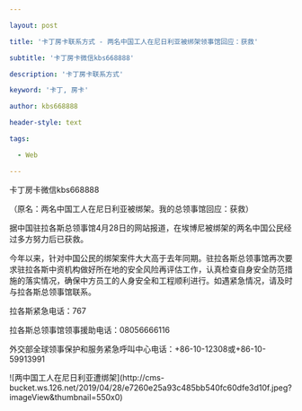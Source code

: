 ---
layout: post
title: '卡丁房卡联系方式 - 两名中国工人在尼日利亚被绑架领事馆回应：获救'
subtitle: '卡丁房卡微信kbs668888'
description: '卡丁房卡联系方式'
keyword: '卡丁, 房卡'
author: kbs668888
header-style: text
tags:
  - Web
---
卡丁房卡微信kbs668888

（原名：两名中国工人在尼日利亚被绑架。我的总领事馆回应：获救）

据中国驻拉各斯总领事馆4月28日的网站报道，在埃博尼被绑架的两名中国公民经过多方努力后已获救。

今年以来，针对中国公民的绑架案件大大高于去年同期。驻拉各斯总领事馆再次要求驻拉各斯中资机构做好所在地的安全风险再评估工作，认真检查自身安全防范措施的落实情况，确保中方员工的人身安全和工程顺利进行。如遇紧急情况，请及时与拉各斯总领事馆联系。

拉各斯紧急电话：767

拉各斯总领事馆领事援助电话：08056666116

外交部全球领事保护和服务紧急呼叫中心电话：+86-10-12308或+86-10-59913991

![两中国工人在尼日利亚遭绑架](http://cms-
bucket.ws.126.net/2019/04/28/e7260e25a93c485bb540fc60dfe3d10f.jpeg?imageView&thumbnail=550x0)  

